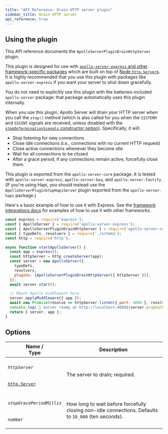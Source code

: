 ```yaml
---
title: "API Reference: Drain HTTP server plugin"
sidebar_title: Drain HTTP server
api_reference: true
---
```


## Using the plugin

This API reference documents the `ApolloServerPluginDrainHttpServer` plugin.

This plugin is designed for use with [`apollo-server-express` and other framework-specific packages](../../integrations/middleware/#all-supported-packages) which are built on top of [Node `http.Server`s](https://nodejs.org/api/http.html#http_class_http_server). It is highly recommended that you use this plugin with packages like `apollo-server-express` if you want your server to shut down gracefully.

You do not need to explicitly use this plugin with the batteries-included `apollo-server` package: that package automatically uses this plugin internally.

When you use this plugin, Apollo Server will drain your HTTP server when you call the `stop()` method (which is also called for you when the `SIGTERM` and `SIGINT` signals are received, unless disabled with the [`stopOnTerminationSignals` constructor option](../apollo-server/#stoponterminationsignals)). Specifically, it will:

* Stop listening for new connections
* Close idle connections (i.e., connections with no current HTTP request)
* Close active connections whenever they become idle
* Wait for all connections to be closed
* After a grace period, if any connections remain active, forcefully close them.

This plugin is exported from the `apollo-server-core` package. It is tested with `apollo-server-express`, `apollo-server-koa`, and `apollo-server-fastify`. (If you're using Hapi, you should instead use the `ApolloServerPluginStopHapiServer` plugin exported from the `apollo-server-hapi` package.)

Here's a basic example of how to use it with Express. See the [framework integrations docs](../../integrations/middleware/) for examples of how to use it with other frameworks.

```js
const express = require('express');
const { ApolloServer } = require('apollo-server-express');
const { ApolloServerPluginDrainHttpServer } = require('apollo-server-core');
const { typeDefs, resolvers } = require('./schema');
const http = require('http');

async function startApolloServer() {
  const app = express();
  const httpServer = http.createServer(app);
  const server = new ApolloServer({
    typeDefs,
    resolvers,
    plugins: [ApolloServerPluginDrainHttpServer({ httpServer })],
  });
  await server.start();

  // Mount Apollo middleware here.
  server.applyMiddleware({ app });
  await new Promise(resolve => httpServer.listen({ port: 4000 }, resolve));
  console.log(`🚀 Server ready at http://localhost:4000${server.graphqlPath}`);
  return { server, app };
}
```

## Options

<table class="field-table">
  <thead>
    <tr>
      <th>Name /<br/>Type</th>
      <th>Description</th>
    </tr>
  </thead>

<tbody>

<tr>
<td>

###### `httpServer`

[`http.Server`](https://nodejs.org/api/http.html#http_class_http_server)
</td>
<td>

The server to drain; required.
</td>
</tr>

<tr>
<td>

###### `stopGracePeriodMillis`

`number`
</td>
<td>

How long to wait before forcefully closing non-idle connections. Defaults to `10_000` (ten seconds).
</td>
</tr>

</tbody>
</table>
